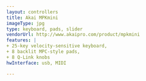 ```yaml
---
layout: controllers
title: Akai MPKmini
imageType: jpg
type: keyboard, pads, slider
vendorUrl: http://www.akaipro.com/product/mpkmini
features: |
+ 25-key velocity-sensitive keyboard,
+ 8 backlit MPC-style pads,  
+ 8 Q-Link knobs
hwInterface: usb, MIDI

---
```




